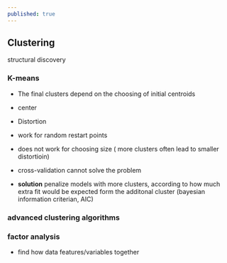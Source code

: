 ```yaml
---
published: true
---
```


## Clustering 
structural discovery 

### K-means

- The final clusters depend on the choosing of initial centroids
- center

- Distortion 
- work for random restart points
- does not work for choosing size ( more clusters often lead to smaller distortioin) 
- cross-validation cannot solve the problem
- **solution** penalize models with more clusters, according to how much extra fit would be expected form the additonal cluster (bayesian information criterian, AIC)

### advanced clustering algorithms


### factor analysis 

- find how data features/variables together
